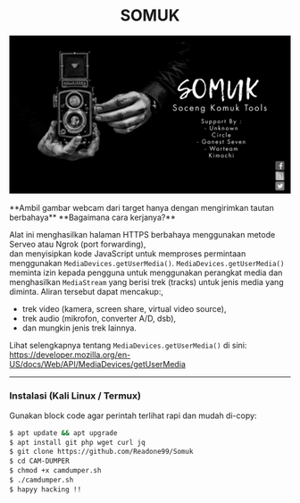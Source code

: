 <h1 align="center">SOMUK</h1>
<p align="center"><img src="Somuk.jpg" max-width="90%%" height="auto"></p>
**Ambil gambar webcam dari target hanya dengan mengirimkan tautan berbahaya**
**Bagaimana cara kerjanya?**

Alat ini menghasilkan halaman HTTPS berbahaya menggunakan metode Serveo atau Ngrok (port forwarding),  
dan menyisipkan kode JavaScript untuk memproses permintaan menggunakan `MediaDevices.getUserMedia()`.
`MediaDevices.getUserMedia()` meminta izin kepada pengguna untuk menggunakan perangkat media dan menghasilkan `MediaStream` 
yang berisi trek (tracks) untuk jenis media yang diminta. Aliran tersebut dapat mencakup:,

- trek video (kamera, screen share, virtual video source),
- trek audio (mikrofon, converter A/D, dsb),
- dan mungkin jenis trek lainnya.

Lihat selengkapnya tentang `MediaDevices.getUserMedia()` di sini:  
https://developer.mozilla.org/en-US/docs/Web/API/MediaDevices/getUserMedia

---

### Instalasi (Kali Linux / Termux)

Gunakan block code agar perintah terlihat rapi dan mudah di-copy:

```bash
$ apt update && apt upgrade
$ apt install git php wget curl jq
$ git clone https://github.com/Readone99/Somuk
$ cd CAM-DUMPER
$ chmod +x camdumper.sh
$ ./camdumper.sh
$ hapyy hacking !!
